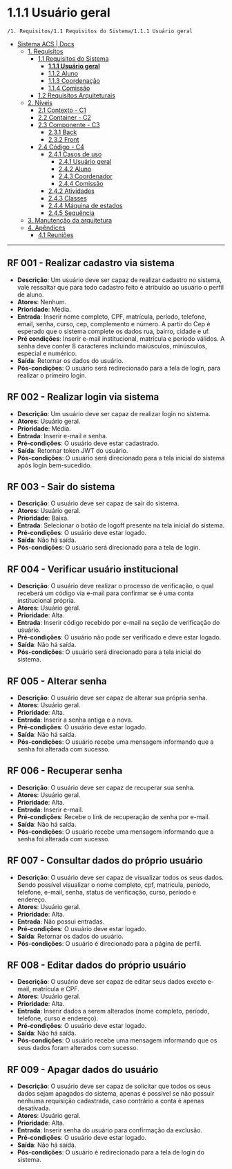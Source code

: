 # 1.1.1 Usuário geral

`/1. Requisitos/1.1 Requisitos do Sistema/1.1.1 Usuário geral`

* [Sistema ACS | Docs](../../../README.md)
  * [1. Requisitos](../../../1.%20Requisitos/README.md)
    * [1.1 Requisitos do Sistema](../../../1.%20Requisitos/1.1%20Requisitos%20do%20Sistema/README.md)
      * [**1.1.1 Usuário geral**](../../../1.%20Requisitos/1.1%20Requisitos%20do%20Sistema/1.1.1%20Usu%C3%A1rio%20geral/README.md)
      * [1.1.2 Aluno](../../../1.%20Requisitos/1.1%20Requisitos%20do%20Sistema/1.1.2%20Aluno/README.md)
      * [1.1.3 Coordenação](../../../1.%20Requisitos/1.1%20Requisitos%20do%20Sistema/1.1.3%20Coordena%C3%A7%C3%A3o/README.md)
      * [1.1.4 Comissão](../../../1.%20Requisitos/1.1%20Requisitos%20do%20Sistema/1.1.4%20Comiss%C3%A3o/README.md)
    * [1.2 Requisitos Arquiteturais](../../../1.%20Requisitos/1.2%20Requisitos%20Arquiteturais/README.md)
  * [2. Níveis](../../../2.%20N%C3%ADveis/README.md)
    * [2.1 Contexto - C1](../../../2.%20N%C3%ADveis/2.1%20Contexto%20-%20C1/README.md)
    * [2.2 Container - C2](../../../2.%20N%C3%ADveis/2.2%20Container%20-%20C2/README.md)
    * [2.3 Componente - C3](../../../2.%20N%C3%ADveis/2.3%20Componente%20-%20C3/README.md)
      * [2.3.1 Back](../../../2.%20N%C3%ADveis/2.3%20Componente%20-%20C3/2.3.1%20Back/README.md)
      * [2.3.2 Front](../../../2.%20N%C3%ADveis/2.3%20Componente%20-%20C3/2.3.2%20Front/README.md)
    * [2.4 Código - C4](../../../2.%20N%C3%ADveis/2.4%20C%C3%B3digo%20-%20C4/README.md)
      * [2.4.1 Casos de uso](../../../2.%20N%C3%ADveis/2.4%20C%C3%B3digo%20-%20C4/2.4.1%20Casos%20de%20uso/README.md)
        * [2.4.1 Usuário geral](../../../2.%20N%C3%ADveis/2.4%20C%C3%B3digo%20-%20C4/2.4.1%20Casos%20de%20uso/2.4.1%20Usu%C3%A1rio%20geral/README.md)
        * [2.4.2 Aluno](../../../2.%20N%C3%ADveis/2.4%20C%C3%B3digo%20-%20C4/2.4.1%20Casos%20de%20uso/2.4.2%20Aluno/README.md)
        * [2.4.3 Coordenador](../../../2.%20N%C3%ADveis/2.4%20C%C3%B3digo%20-%20C4/2.4.1%20Casos%20de%20uso/2.4.3%20Coordenador/README.md)
        * [2.4.4 Comissão](../../../2.%20N%C3%ADveis/2.4%20C%C3%B3digo%20-%20C4/2.4.1%20Casos%20de%20uso/2.4.4%20Comiss%C3%A3o/README.md)
      * [2.4.2 Atividades](../../../2.%20N%C3%ADveis/2.4%20C%C3%B3digo%20-%20C4/2.4.2%20Atividades/README.md)
      * [2.4.3 Classes](../../../2.%20N%C3%ADveis/2.4%20C%C3%B3digo%20-%20C4/2.4.3%20Classes/README.md)
      * [2.4.4 Máquina de estados](../../../2.%20N%C3%ADveis/2.4%20C%C3%B3digo%20-%20C4/2.4.4%20M%C3%A1quina%20de%20estados/README.md)
      * [2.4.5 Sequência](../../../2.%20N%C3%ADveis/2.4%20C%C3%B3digo%20-%20C4/2.4.5%20Sequ%C3%AAncia/README.md)
  * [3. Manutenção da arquitetura](../../../3.%20Manuten%C3%A7%C3%A3o%20da%20arquitetura/README.md)
  * [4. Apêndices](../../../4.%20Ap%C3%AAndices/README.md)
    * [4.1 Reuniões](../../../4.%20Ap%C3%AAndices/4.1%20Reuni%C3%B5es/README.md)

---

## RF 001 - Realizar cadastro via sistema
- **Descrição**: Um usuário deve ser capaz de realizar cadastro no sistema, vale ressaltar que para todo cadastro feito 
é atribuído ao usuário o perfil de aluno.
- **Atores**: Nenhum.
- **Prioridade**: Média.
- **Entrada**: Inserir nome completo, CPF, matrícula, período, telefone, email, senha, curso, cep, complemento e número. 
A partir do Cep é esperado que o sistema complete os dados rua, bairro, cidade e uf.
- **Pré condições**: Inserir e-mail institucional, matrícula e período válidos. A senha deve conter 8 caracteres
incluindo maiúsculos, minúsculos, especial e numérico.
- **Saída**: Retornar os dados do usuário.
- **Pós-condições**: O usuário será redirecionado para a tela de login, para realizar o primeiro login.

## RF 002 - Realizar login via sistema
- **Descrição**: Um usuário deve ser capaz de realizar login no sistema.
- **Atores**: Usuário geral.
- **Prioridade**: Média.
- **Entrada**: Inserir e-mail e senha.
- **Pré-condições**: O usuário deve estar cadastrado.
- **Saída**: Retornar token JWT do usuário.
- **Pós-condições**: O usuário será direcionado para a tela inicial do sistema após login bem-sucedido.

## RF 003 - Sair do sistema
- **Descrição**: O usuário deve ser capaz de sair do sistema.
- **Atores**: Usuário geral.
- **Prioridade**: Baixa.
- **Entrada**: Selecionar o botão de logoff presente na tela inicial do sistema.
- **Pré-condições**: O usuário deve estar logado.
- **Saída**: Não há saída.
- **Pós-condições**: O usuário será direcionado para a tela de login.

## RF 004 - Verificar usuário institucional
- **Descrição**: O usuário deve realizar o processo de verificação, o qual receberá um código via e-mail para confirmar 
se é uma conta institucional própria.
- **Atores**: Usuário geral.
- **Prioridade**: Alta.
- **Entrada**: Inserir código recebido por e-mail na seção de verificação do usuário.
- **Pré-condições**: O usuário não pode ser verificado e deve estar logado.
- **Saída**: Não há saída.
- **Pós-condições**: O usuário será direcionado para a tela inicial do sistema.

## RF 005 - Alterar senha
- **Descrição**: O usuário deve ser capaz de alterar sua própria senha.
- **Atores**: Usuário geral.
- **Prioridade**: Alta.
- **Entrada**: Inserir a senha antiga e a nova.
- **Pré-condições**: O usuário deve estar logado.
- **Saída**: Não há saída.
- **Pós-condições**: O usuário recebe uma mensagem informando que a senha foi alterada com sucesso.

## RF 006 - Recuperar senha
- **Descrição**: O usuário deve ser capaz de recuperar sua senha.
- **Atores**: Usuário geral.
- **Prioridade**: Alta.
- **Entrada**: Inserir e-mail.
- **Pré-condições**: Recebe o link de recuperação de senha por e-mail.
- **Saída**: Não há saída.
- **Pós-condições**: O usuário recebe uma mensagem informando que a senha foi alterada com sucesso.

## RF 007 - Consultar dados do próprio usuário
- **Descrição**: O usuário deve ser capaz de visualizar todos os seus dados. Sendo possível visualizar o nome completo,
cpf, matrícula, período, telefone, e-mail, senha, status de verificação, curso, período e endereço.
- **Atores**: Usuário geral.
- **Prioridade**: Alta.
- **Entrada**: Não possui entradas.
- **Pré-condições**: O usuário deve estar logado.
- **Saída**: Retornar os dados do usuário.
- **Pós-condições**: O usuário é direcionado para a página de perfil.

## RF 008 - Editar dados do próprio usuário
- **Descrição**: O usuário deve ser capaz de editar seus dados exceto e-mail, matrícula e CPF.
- **Atores**: Usuário geral.
- **Prioridade**: Alta.
- **Entrada**: Inserir dados a serem alterados (nome completo, período, telefone, curso e endereço).
- **Pré-condições**: O usuário deve estar logado.
- **Saída**: Não há saída.
- **Pós-condições**: O usuário recebe uma mensagem informando que os seus dados foram alterados com sucesso.

## RF 009 - Apagar dados do usuário
- **Descrição**: O usuário deve ser capaz de solicitar que todos os seus dados sejam apagados do sistema, apenas é
possível se não possuir nenhuma requisição cadastrada, caso contrário a conta é apenas desativada.
- **Atores**: Usuário geral.
- **Prioridade**: Alta.
- **Entrada**: Inserir senha do usuário para confirmação da exclusão.
- **Pré-condições**: O usuário deve estar logado.
- **Saída**: Não há saída.
- **Pós-condições**: O usuário é redirecionado para a tela de login do sistema.
                          